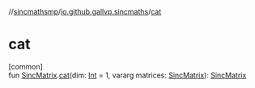 //[sincmathsmp](../../index.md)/[io.github.gallvp.sincmaths](index.md)/[cat](cat.md)

# cat

[common]\
fun [SincMatrix](-sinc-matrix/index.md).[cat](cat.md)(dim: [Int](https://kotlinlang.org/api/latest/jvm/stdlib/kotlin/-int/index.html) = 1, vararg matrices: [SincMatrix](-sinc-matrix/index.md)): [SincMatrix](-sinc-matrix/index.md)
